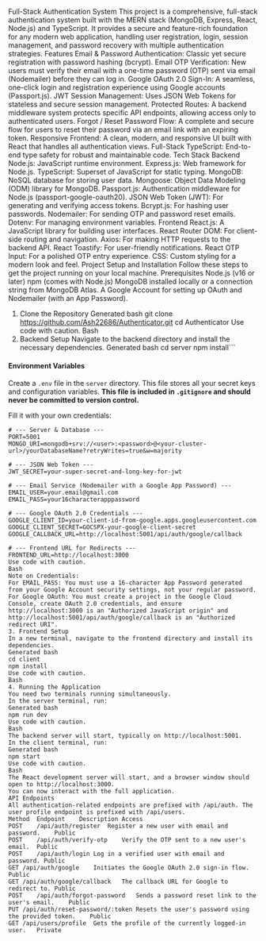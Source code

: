 Full-Stack Authentication System
This project is a comprehensive, full-stack authentication system built with the MERN stack (MongoDB, Express, React, Node.js) and TypeScript. It provides a secure and feature-rich foundation for any modern web application, handling user registration, login, session management, and password recovery with multiple authentication strategies.
Features
Email & Password Authentication: Classic yet secure registration with password hashing (bcrypt).
Email OTP Verification: New users must verify their email with a one-time password (OTP) sent via email (Nodemailer) before they can log in.
Google OAuth 2.0 Sign-In: A seamless, one-click login and registration experience using Google accounts (Passport.js).
JWT Session Management: Uses JSON Web Tokens for stateless and secure session management.
Protected Routes: A backend middleware system protects specific API endpoints, allowing access only to authenticated users.
Forgot / Reset Password Flow: A complete and secure flow for users to reset their password via an email link with an expiring token.
Responsive Frontend: A clean, modern, and responsive UI built with React that handles all authentication views.
Full-Stack TypeScript: End-to-end type safety for robust and maintainable code.
Tech Stack
Backend
Node.js: JavaScript runtime environment.
Express.js: Web framework for Node.js.
TypeScript: Superset of JavaScript for static typing.
MongoDB: NoSQL database for storing user data.
Mongoose: Object Data Modeling (ODM) library for MongoDB.
Passport.js: Authentication middleware for Node.js (passport-google-oauth20).
JSON Web Token (JWT): For generating and verifying access tokens.
Bcrypt.js: For hashing user passwords.
Nodemailer: For sending OTP and password reset emails.
Dotenv: For managing environment variables.
Frontend
React.js: A JavaScript library for building user interfaces.
React Router DOM: For client-side routing and navigation.
Axios: For making HTTP requests to the backend API.
React Toastify: For user-friendly notifications.
React OTP Input: For a polished OTP entry experience.
CSS: Custom styling for a modern look and feel.
Project Setup and Installation
Follow these steps to get the project running on your local machine.
Prerequisites
Node.js (v16 or later)
npm (comes with Node.js)
MongoDB installed locally or a connection string from MongoDB Atlas.
A Google Account for setting up OAuth and Nodemailer (with an App Password).
1. Clone the Repository
Generated bash
git clone https://github.com/Ash22686/Authenticator.git
cd Authenticator
Use code with caution.
Bash
2. Backend Setup
Navigate to the backend directory and install the necessary dependencies.
Generated bash
cd server
npm install```

#### Environment Variables

Create a `.env` file in the `server` directory. This file stores all your secret keys and configuration variables. **This file is included in `.gitignore` and should never be committed to version control.**

Fill it with your own credentials:

```env
# --- Server & Database ---
PORT=5001
MONGO_URI=mongodb+srv://<user>:<password>@<your-cluster-url>/yourDatabaseName?retryWrites=true&w=majority

# --- JSON Web Token ---
JWT_SECRET=your-super-secret-and-long-key-for-jwt

# --- Email Service (Nodemailer with a Google App Password) ---
EMAIL_USER=your.email@gmail.com
EMAIL_PASS=your16characterapppassword

# --- Google OAuth 2.0 Credentials ---
GOOGLE_CLIENT_ID=your-client-id-from-google.apps.googleusercontent.com
GOOGLE_CLIENT_SECRET=GOCSPX-your-google-client-secret
GOOGLE_CALLBACK_URL=http://localhost:5001/api/auth/google/callback

# --- Frontend URL for Redirects ---
FRONTEND_URL=http://localhost:3000
Use code with caution.
Bash
Note on Credentials:
For EMAIL_PASS: You must use a 16-character App Password generated from your Google Account security settings, not your regular password.
For Google OAuth: You must create a project in the Google Cloud Console, create OAuth 2.0 credentials, and ensure http://localhost:3000 is an "Authorized JavaScript origin" and http://localhost:5001/api/auth/google/callback is an "Authorized redirect URI".
3. Frontend Setup
In a new terminal, navigate to the frontend directory and install its dependencies.
Generated bash
cd client
npm install
Use code with caution.
Bash
4. Running the Application
You need two terminals running simultaneously.
In the server terminal, run:
Generated bash
npm run dev
Use code with caution.
Bash
The backend server will start, typically on http://localhost:5001.
In the client terminal, run:
Generated bash
npm start
Use code with caution.
Bash
The React development server will start, and a browser window should open to http://localhost:3000.
You can now interact with the full application.
API Endpoints
All authentication-related endpoints are prefixed with /api/auth. The user profile endpoint is prefixed with /api/users.
Method	Endpoint	Description	Access
POST	/api/auth/register	Register a new user with email and password.	Public
POST	/api/auth/verify-otp	Verify the OTP sent to a new user's email.	Public
POST	/api/auth/login	Log in a verified user with email and password.	Public
GET	/api/auth/google	Initiates the Google OAuth 2.0 sign-in flow.	Public
GET	/api/auth/google/callback	The callback URL for Google to redirect to.	Public
POST	/api/auth/forgot-password	Sends a password reset link to the user's email.	Public
PUT	/api/auth/reset-password/:token	Resets the user's password using the provided token.	Public
GET	/api/users/profile	Gets the profile of the currently logged-in user.	Private
